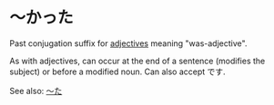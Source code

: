 # ～かった

Past conjugation suffix for [adjectives](・い) meaning "was-adjective".

As with adjectives, can occur at the end of a sentence (modifies the subject) or before a modified noun.  Can also accept です.

See also: [～た](・た)
